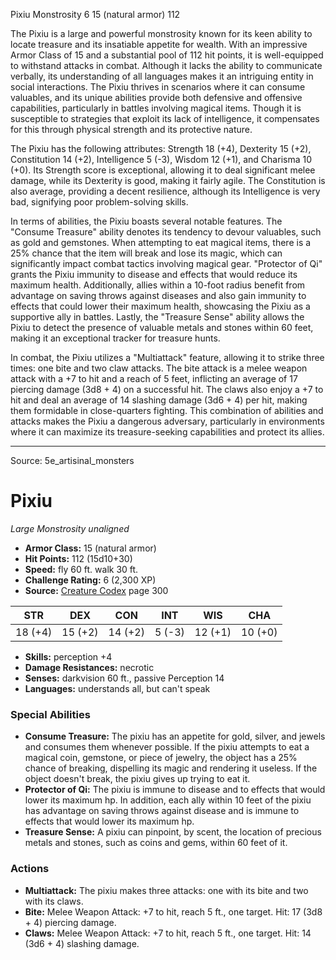 <MonsterName/>Pixiu</MonsterName>
<CreatureType/>Monstrosity</CreatureType>
<CR/>6</CR>
<AC/>15 (natural armor)</AC>
<HP/>112</HP>
<summary>The Pixiu is a large and powerful monstrosity known for its keen ability to locate treasure and its insatiable appetite for wealth. With an impressive Armor Class of 15 and a substantial pool of 112 hit points, it is well-equipped to withstand attacks in combat. Although it lacks the ability to communicate verbally, its understanding of all languages makes it an intriguing entity in social interactions. The Pixiu thrives in scenarios where it can consume valuables, and its unique abilities provide both defensive and offensive capabilities, particularly in battles involving magical items. Though it is susceptible to strategies that exploit its lack of intelligence, it compensates for this through physical strength and its protective nature.</summary>

<detail>

The Pixiu has the following attributes: Strength 18 (+4), Dexterity 15 (+2), Constitution 14 (+2), Intelligence 5 (-3), Wisdom 12 (+1), and Charisma 10 (+0). Its Strength score is exceptional, allowing it to deal significant melee damage, while its Dexterity is good, making it fairly agile. The Constitution is also average, providing a decent resilience, although its Intelligence is very bad, signifying poor problem-solving skills.

In terms of abilities, the Pixiu boasts several notable features. The "Consume Treasure" ability denotes its tendency to devour valuables, such as gold and gemstones. When attempting to eat magical items, there is a 25% chance that the item will break and lose its magic, which can significantly impact combat tactics involving magical gear. "Protector of Qi" grants the Pixiu immunity to disease and effects that would reduce its maximum health. Additionally, allies within a 10-foot radius benefit from advantage on saving throws against diseases and also gain immunity to effects that could lower their maximum health, showcasing the Pixiu as a supportive ally in battles. Lastly, the "Treasure Sense" ability allows the Pixiu to detect the presence of valuable metals and stones within 60 feet, making it an exceptional tracker for treasure hunts.

In combat, the Pixiu utilizes a "Multiattack" feature, allowing it to strike three times: one bite and two claw attacks. The bite attack is a melee weapon attack with a +7 to hit and a reach of 5 feet, inflicting an average of 17 piercing damage (3d8 + 4) on a successful hit. The claws also enjoy a +7 to hit and deal an average of 14 slashing damage (3d6 + 4) per hit, making them formidable in close-quarters fighting. This combination of abilities and attacks makes the Pixiu a dangerous adversary, particularly in environments where it can maximize its treasure-seeking capabilities and protect its allies.</detail>



---

Source: 5e_artisinal_monsters

# Pixiu

*Large* *Monstrosity* *unaligned*

- **Armor Class:** 15 (natural armor)
- **Hit Points:** 112 (15d10+30)
- **Speed:** fly 60 ft. walk 30 ft.
- **Challenge Rating:** 6 (2,300 XP)
- **Source:** [Creature Codex](https://koboldpress.com/kpstore/product/creature-codex-for-5th-edition-dnd) page 300

| STR | DEX | CON | INT | WIS | CHA |
| --- | --- | --- | --- | --- | --- |
| 18 (+4) | 15 (+2) | 14 (+2) | 5 (-3) | 12 (+1) | 10 (+0) |

- **Skills:** perception +4
- **Damage Resistances:** necrotic
- **Senses:** darkvision 60 ft., passive Perception 14
- **Languages:** understands all, but can't speak

### Special Abilities

- **Consume Treasure:** The pixiu has an appetite for gold, silver, and jewels and consumes them whenever possible. If the pixiu attempts to eat a magical coin, gemstone, or piece of jewelry, the object has a 25% chance of breaking, dispelling its magic and rendering it useless. If the object doesn't break, the pixiu gives up trying to eat it.
- **Protector of Qi:** The pixiu is immune to disease and to effects that would lower its maximum hp. In addition, each ally within 10 feet of the pixiu has advantage on saving throws against disease and is immune to effects that would lower its maximum hp.
- **Treasure Sense:** A pixiu can pinpoint, by scent, the location of precious metals and stones, such as coins and gems, within 60 feet of it.

### Actions

- **Multiattack:** The pixiu makes three attacks: one with its bite and two with its claws.
- **Bite:** Melee Weapon Attack: +7 to hit, reach 5 ft., one target. Hit: 17 (3d8 + 4) piercing damage.
- **Claws:** Melee Weapon Attack: +7 to hit, reach 5 ft., one target. Hit: 14 (3d6 + 4) slashing damage.




